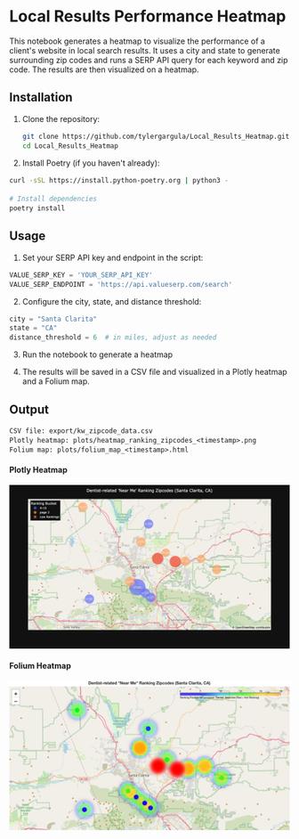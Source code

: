 # Local Results Performance Heatmap

This notebook generates a heatmap to visualize the performance of a client's website in local search results. It uses a city and state to generate surrounding zip codes and runs a SERP API query for each keyword and zip code. The results are then visualized on a heatmap.


## Installation

1. Clone the repository:
   ```sh
   git clone https://github.com/tylergargula/Local_Results_Heatmap.git
   cd Local_Results_Heatmap
   ```
   
2. Install Poetry (if you haven't already):
```sh
curl -sSL https://install.python-poetry.org | python3 -

# Install dependencies
poetry install
   ```

## Usage
1. Set your SERP API key and endpoint in the script:  
```python 
VALUE_SERP_KEY = 'YOUR_SERP_API_KEY'
VALUE_SERP_ENDPOINT = 'https://api.valueserp.com/search'
```

2. Configure the city, state, and distance threshold:  
```python 
city = "Santa Clarita"
state = "CA"
distance_threshold = 6  # in miles, adjust as needed
```
3. Run the notebook to generate a heatmap

4. The results will be saved in a CSV file and visualized in a Plotly heatmap and a Folium map.

## Output
```txt
CSV file: export/kw_zipcode_data.csv
Plotly heatmap: plots/heatmap_ranking_zipcodes_<timestamp>.png
Folium map: plots/folium_map_<timestamp>.html
```
#### Plotly Heatmap
![Plotly Heatmap](https://github.com/tylergargula/local-seo-results-heatmap/blob/main/plots/plotly_heatmap_20240917_172836.png)

#### Folium Heatmap
![Folium Heatmap](https://github.com/tylergargula/local-seo-results-heatmap/blob/main/plots/folium_map_20240917_172836.png)